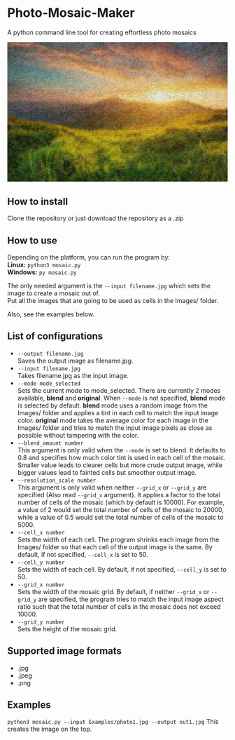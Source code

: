 # Photo-Mosaic-Maker
A python command line tool for creating effortless photo mosaics

![](Photo-Mosaic-Maker/Examples/out1.jpg)

## How to install
Clone the repository or just download the repository as a .zip

## How to use
Depending on the platform, you can run the program by:  
**Linux:** ```python3 mosaic.py```  
**Windows:** ```py mosaic.py```

The only needed argument is the ```--input filename.jpg``` which sets the image to create a mosaic out of.  
Put all the images that are going to be used as cells in the Images/ folder.

Also, see the examples below.

## List of configurations
* ```--output filename.jpg```  
Saves the output image as filename.jpg.  
* ```--input filename.jpg```  
Takes filename.jpg as the input image.
* ```--mode mode_selected```  
Sets the current mode to mode_selected. There are currently 2 modes available, **blend** and **original**. When ```--mode``` is not specified, **blend** mode is selected by default. **blend** mode uses a random image from the Images/ folder and applies a tint in each cell to match the input image color. **original** mode takes the average color for each image in the Images/ folder and tries to match the input image pixels as close as possible without tampering with the color.
* ```--blend_amount number```  
This argument is only valid when the ```--mode``` is set to blend. It defaults to 0.8 and specifies how much color tint is used in each cell of the mosaic. Smaller value leads to clearer cells but more crude output image, while bigger values lead to fainted cells but smoother output image.
* ```--resolution_scale number```  
This argument is only valid when neither ```--grid_x``` or ```--grid_y``` are specified (Also read ```--grid_x``` argument). It applies a factor to the total number of cells of the mosaic (which by default is 10000). For example, a value of 2 would set the total number of cells of the mosaic to 20000, while a value of 0.5 would set the total number of cells of the mosaic to 5000.
* ```--cell_x number```  
Sets the width of each cell. The program shrinks each image from the Images/ folder so that each cell of the output image is the same. By default, if not specified, ```--cell_x``` is set to 50.
* ```--cell_y number```  
Sets the width of each cell. By default, if not specified, ```--cell_y``` is set to 50.
* ```--grid_x number```  
Sets the width of the mosaic grid. By default, if neither ```--grid_x``` or ```--grid_y``` are specified, the program tries to match the input image aspect ratio such that the total number of cells in the mosaic does not exceed 10000.
* ```--grid_y number```  
Sets the height of the mosaic grid.

## Supported image formats
* .jpg
* .jpeg
* .png

## Examples
```python3 mosaic.py --input Examples/photo1.jpg --output out1.jpg```
This creates the image on the top.